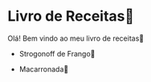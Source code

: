# Livro de Receitas:cake:

Olá! Bem vindo ao meu livro de receitas:cake:

- Strogonoff de Frango:chicken:

- Macarronada:spaghetti:

  


